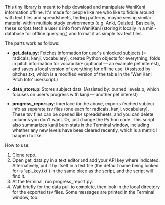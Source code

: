This tiny library is meant to help download and manipulate WaniKani information offline. It's made for people like me who like to fiddle around with text files and spreadsheets, finding patterns, maybe seeing similar material within multiple study environments (e.g. Anki, Quizlet). Basically, these scripts fetch a user's info from WaniKani (storing it locally in a mini-database for offline querying,) and format it as simple tsv text files.

The parts work as follows:

* __get\_data.py__: Fetches information for user's unlocked subjects (= radicals, kanji, vocabulary), creates Python objects for everything, folds in pitch information for vocabulary (optional — an example pet interest), and saves a local version of everything for offline use. (Assisted by: pitches.txt, which is a modified version of the table in the 'WaniKani Pitch Info' userscript.)

* __data\_store.p__: Stores subject data. (Assisted by: burned\_levels.p, which focuses on user's progress with kanji — another pet interest)

* __progress\_report.py__: Interface for the above, exports fetched subject info as separate tsv files (one each for radicals, kanji, vocabulary). These tsv files can be opened like spreadsheets, and you can delete columns you don't want. Or, just change the Python code. This script also summarizes kanji burn stats in the Terminal window, including whether any new levels have been cleared recently, which is a metric I happen to like.

How to use:

1. Clone repo.
2. Open get\_data.py in a text editor and add your API key where indicated. Alternatively, put it by itself in a text file (the default name being looked for is 'api_key.txt') in the same place as the script, and the script will find it.
3. At the terminal, run progress\_report.py.
4. Wait briefly for the data pull to complete, then look in the local directory for the exported tsv files. Some messages are printed in the Terminal window, too.
